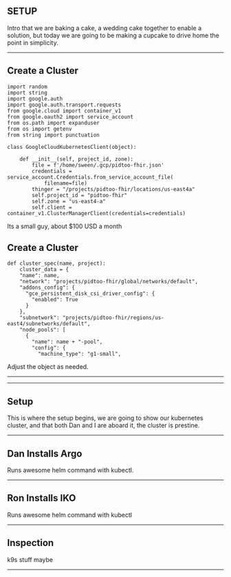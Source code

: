 <!-- .slide: data-background="#E6F7FF" -->

## SETUP
Intro that we are baking a cake, a wedding cake together to enable a solution, but today we are going to be making a cupcake to drive home the point in simplicity.


---

<section data-transition="none">

## Create a Cluster

```python[1-19]
import random
import string
import google.auth
import google.auth.transport.requests
from google.cloud import container_v1
from google.oauth2 import service_account
from os.path import expanduser
from os import getenv
from string import punctuation

class GoogleCloudKubernetesClient(object):

    def __init__(self, project_id, zone):
        file = f'/home/sween/.gcp/pidtoo-fhir.json'
        credentials = service_account.Credentials.from_service_account_file(
            filename=file)
        thinger = "/projects/pidtoo-fhir/locations/us-east4a"
        self.project_id = "pidtoo-fhir"
        self.zone = "us-east4-a"
        self.client = container_v1.ClusterManagerClient(credentials=credentials)

```

Its a small guy, about $100 USD a month

</section>

<section data-transition="none">

## Create a Cluster

```python[4-12]
def cluster_spec(name, project):
    cluster_data = {
    "name": name,
    "network": "projects/pidtoo-fhir/global/networks/default",
    "addons_config": {
      "gce_persistent_disk_csi_driver_config": {
        "enabled": True
      }
    },
    "subnetwork": "projects/pidtoo-fhir/regions/us-east4/subnetworks/default",
    "node_pools": [
      {
        "name": name + "-pool",
        "config": {
          "machine_type": "g1-small",
```

Adjust the object as needed.

</section>

---

---

<!-- .slide: data-background-transition="slide" data-background="https://a-nau.github.io/assets/img/sidebar-bg.jpg" -->

## Setup
This is where the setup begins, we are going to show our kubernetes cluster, and that both Dan and I are aboard it, the cluster is prestine.

---


<!-- .slide: data-background-transition="slide" data-background="https://a-nau.github.io/assets/img/sidebar-bg.jpg" -->

## Dan Installs Argo
Runs awesome helm command with kubectl.

---


<!-- .slide: data-background-transition="slide" data-background="https://a-nau.github.io/assets/img/sidebar-bg.jpg" -->
## Ron Installs IKO
Runs awesome helm command with kubectl

---

<!-- .slide: data-background-transition="slide" data-background="https://a-nau.github.io/assets/img/sidebar-bg.jpg" -->

## Inspection

k9s stuff maybe

---
